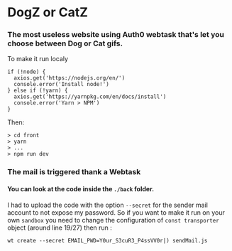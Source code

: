 # DogZ or CatZ

### The most useless website using Auth0 webtask that's let you choose between Dog or Cat gifs.

To make it run localy
```
if (!node) {
  axios.get('https://nodejs.org/en/')
  console.error('Install node!')
} else if (!yarn) {
  axios.get('https://yarnpkg.com/en/docs/install')
  console.error('Yarn > NPM')
}
```
Then:

```
> cd front
> yarn
> ...
> npm run dev
```

### The mail is triggered thank a Webtask
#### You can look at the code inside the `./back` folder.
I had to upload the code with the option `--secret` for the sender mail account to not expose my password. So if you want to make it run on your own `sandbox` you need to change the configuration of `const transporter` object (around line 19/27) then run :

`wt create --secret EMAIL_PWD=Y0ur_S3cuR3_P4ssVV0r|) sendMail.js`
